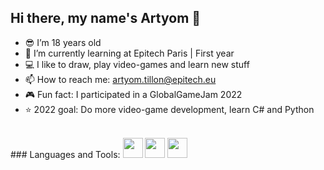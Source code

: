 ## Hi there, my name's Artyom 👋

<!--
**NotAJunkie2/NotAJunkie2** is a ✨ _special_ ✨ repository because its `README.md` (this file) appears on your GitHub profile.

Here are some ideas to get you started:


-->
- 😎 I’m 18 years old
- 📗 I’m currently learning at Epitech Paris | First year
- 💻 I like to draw, play video-games and learn new stuff
- 📫 How to reach me: artyom.tillon@epitech.eu
- 🎮 Fun fact: I participated in a GlobalGameJam 2022
- ⭐ 2022 goal: Do more video-game development, learn C# and Python
<br/>
### Languages and Tools:

<img src="https://upload.wikimedia.org/wikipedia/commons/1/18/C_Programming_Language.svg" width="32" height="32" />
<img src="#007ACC" width="32" height="32" />
<img src="https://upload.wikimedia.org/wikipedia/commons/9/9a/Visual_Studio_Code_1.35_icon.svg" width="32" height="32" />
